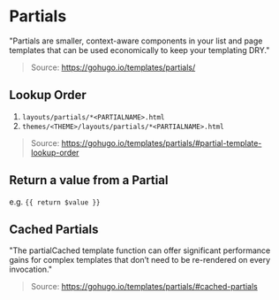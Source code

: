 # Partials

"Partials are smaller, context-aware components in your list and
page templates that can be used economically to keep your templating DRY."

> Source: https://gohugo.io/templates/partials/

## Lookup Order

1. `layouts/partials/*<PARTIALNAME>.html`
2. `themes/<THEME>/layouts/partials/*<PARTIALNAME>.html`

> Source: https://gohugo.io/templates/partials/#partial-template-lookup-order

## Return a value from a Partial

e.g. `{{ return $value }}`

## Cached Partials

"The partialCached template function can offer significant performance gains
for complex templates that don’t need to be re-rendered on every invocation."

> Source: https://gohugo.io/templates/partials/#cached-partials